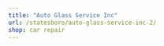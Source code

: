 ```yaml
---
title: "Auto Glass Service Inc"
url: /statesboro/auto-glass-service-inc-2/
shop: car repair
---
```

